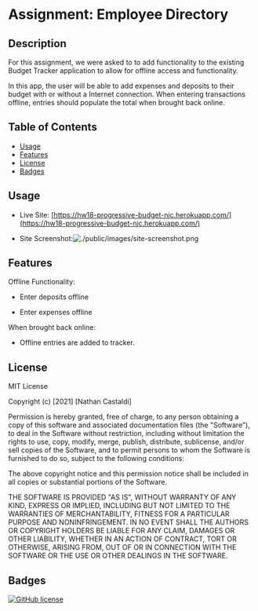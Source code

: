 # Assignment: Employee Directory

## Description

For this assignment, we were asked to to add functionality to the existing Budget Tracker application to allow for offline access and functionality.

In this app, the user will be able to add expenses and deposits to their budget with or without a Internet connection. When entering transactions offline, entries should populate the total when brought back online.

## Table of Contents

- [Usage](#usage)
- [Features](#features)
- [License](#license)
- [Badges](#badges)

## Usage

- Live Site: [https://hw18-progressive-budget-njc.herokuapp.com/](https://hw18-progressive-budget-njc.herokuapp.com/)

- Site Screenshot:![./public/images/site-screenshot.png](./public/images/site-screenshot.png)

## Features

Offline Functionality:

  * Enter deposits offline

  * Enter expenses offline

When brought back online:

  * Offline entries are added to tracker.

## License

MIT License

Copyright (c) [2021] [Nathan Castaldi]

Permission is hereby granted, free of charge, to any person obtaining a copy
of this software and associated documentation files (the "Software"), to deal
in the Software without restriction, including without limitation the rights
to use, copy, modify, merge, publish, distribute, sublicense, and/or sell
copies of the Software, and to permit persons to whom the Software is
furnished to do so, subject to the following conditions:

The above copyright notice and this permission notice shall be included in all
copies or substantial portions of the Software.

THE SOFTWARE IS PROVIDED "AS IS", WITHOUT WARRANTY OF ANY KIND, EXPRESS OR
IMPLIED, INCLUDING BUT NOT LIMITED TO THE WARRANTIES OF MERCHANTABILITY,
FITNESS FOR A PARTICULAR PURPOSE AND NONINFRINGEMENT. IN NO EVENT SHALL THE
AUTHORS OR COPYRIGHT HOLDERS BE LIABLE FOR ANY CLAIM, DAMAGES OR OTHER
LIABILITY, WHETHER IN AN ACTION OF CONTRACT, TORT OR OTHERWISE, ARISING FROM,
OUT OF OR IN CONNECTION WITH THE SOFTWARE OR THE USE OR OTHER DEALINGS IN THE
SOFTWARE.

## Badges

[![GitHub license](https://img.shields.io/github/license/ncastaldi/hw18-progressive-budget?style=for-the-badge)](https://github.com/ncastaldi/hw18-progressive-budget/blob/main/LICENSE)